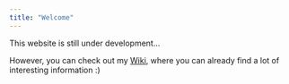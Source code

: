 ```yaml
---
title: "Welcome"
---
```


This website is still under development...

However, you can check out my [Wiki](https://wiki.bergrunde.net), where you can already find a lot of interesting information :)
